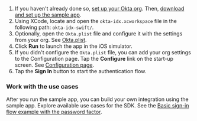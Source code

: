 
1. If you haven't already done so, [set up your Okta org](/docs/guides/oie-embedded-common-org-setup/ios/main/#set-up-your-okta-org-for-a-password-factor-only-use-case). Then, [download and set up the sample app](/docs/guides/oie-embedded-common-download-setup-app/ios/main/).
1. Using XCode, locate and open the `okta-idx.xcworkspace` file in the following path: `okta-idx-swift/`.
1. Optionally, open the `Okta.plist` file and configure it with the settings from your org. See [Okta.plist](/docs/guides/oie-embedded-common-download-setup-app/ios/main/#okta-plist).
1. Click **Run** to launch the app in the iOS simulator.
1. If you didn't configure the `Okta.plist` file, you can add your org settings to the Configuration
   page. Tap the **Configure** link on the start-up screen. See [Configuration page](/docs/guides/oie-embedded-common-download-setup-app/ios/main/#configuration-page).
1. Tap the **Sign In** button to start the authentication flow.

### Work with the use cases

After you run the sample app, you can build your own integration using the sample app. Explore available use cases for the SDK. See the [Basic sign-in flow example with the password factor](/docs/guides/oie-embedded-sdk-use-case-basic-sign-in/ios/main/).
